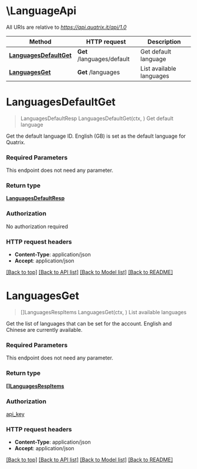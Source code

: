 # \LanguageApi

All URIs are relative to *https://api.quatrix.it/api/1.0*

Method | HTTP request | Description
------------- | ------------- | -------------
[**LanguagesDefaultGet**](LanguageApi.md#LanguagesDefaultGet) | **Get** /languages/default | Get default language
[**LanguagesGet**](LanguageApi.md#LanguagesGet) | **Get** /languages | List available languages


# **LanguagesDefaultGet**
> LanguagesDefaultResp LanguagesDefaultGet(ctx, )
Get default language

Get the default language ID. English (GB) is set as the default language for Quatrix. 

### Required Parameters
This endpoint does not need any parameter.

### Return type

[**LanguagesDefaultResp**](LanguagesDefaultResp.md)

### Authorization

No authorization required

### HTTP request headers

 - **Content-Type**: application/json
 - **Accept**: application/json

[[Back to top]](#) [[Back to API list]](../README.md#documentation-for-api-endpoints) [[Back to Model list]](../README.md#documentation-for-models) [[Back to README]](../README.md)

# **LanguagesGet**
> []LanguagesRespItems LanguagesGet(ctx, )
List available languages

Get the list of languages that can be set for the account. English and Chinese are currently available. 

### Required Parameters
This endpoint does not need any parameter.

### Return type

[**[]LanguagesRespItems**](LanguagesRespItems.md)

### Authorization

[api_key](../README.md#api_key)

### HTTP request headers

 - **Content-Type**: application/json
 - **Accept**: application/json

[[Back to top]](#) [[Back to API list]](../README.md#documentation-for-api-endpoints) [[Back to Model list]](../README.md#documentation-for-models) [[Back to README]](../README.md)


